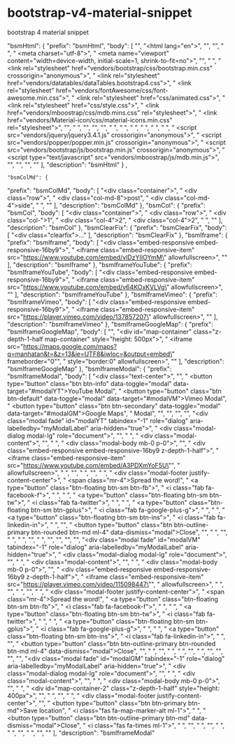 # bootstrap-v4-material-snippet
bootstrap 4 material snippet

"bsmHtml": {
  "prefix": "bsmHtml",
  "body": [
    "<!doctype html>",
    "<html lang=\"en\">",
    "",
    "<head>",
    "    <!-- Required meta tags -->",
    "    <meta charset=\"utf-8\">",
    "    <meta name=\"viewport\" content=\"width=device-width, initial-scale=1, shrink-to-fit=no\">",
    "",
    "    <!-- Bootstrap CSS -->",
    "    <link rel=\"stylesheet\" href=\"vendors/bootstrap/css/bootstrap.min.css\" crossorigin=\"anonymous\">",
    "    <link rel=\"stylesheet\" href=\"vendors/datatables/dataTables.bootstrap4.css\">",
    "    <link rel=\"stylesheet\" href=\"vendors/fontAwesome/css/font-awesome.min.css\">",
    "    <link rel=\"stylesheet\" href=\"css/animated.css\">",
    "    <link rel=\"stylesheet\" href=\"css/style.css\">",
    "    <link href=\"vendors/mboostrap/css/mdb.mins.css\" rel=\"stylesheet\">",
    "    <link href=\"vendors/Material-icon/css/material-icons.min.css\" rel=\"stylesheet\">",
    "",
    "    <title>Hello, world!</title>",
    "</head>",
    "",
    "<body>",
    " ",
    " ",
    " ",
    "   ",
    "    <!-- Optional JavaScript -->",
    "    <!-- jQuery first, then Popper.js, then Bootstrap JS -->",
    "    <script src=\"vendors/jquery/jquery3.4.1.js\" crossorigin=\"anonymous\"></script>",
    "    <script src=\"vendors/popper/popper.min.js\" crossorigin=\"anonymous\"></script>",
    "    <script src=\"vendors/bootstrap/js/bootstrap.min.js\" crossorigin=\"anonymous\"></script>",
    "    <script type=\"text/javascript\" src=\"vendors/mboostrap/js/mdb.min.js\"></script>",
    "</body>",
    "",
    "</html>",
    ""
  ],
  "description": "bsmHtml"
} ,
    
    "bsmColMd": {
  "prefix": "bsmColMd",
  "body": [
    "<div class=\"container\">",
    "  <div class=\"row\">",
    "    <div class=\"col-md-8\">post</div>",
    "    <div class=\"col-md-4\">side</div>",
    "  </div>",
    "</div>"
  ],
  "description": "bsmColMd"
},
    "bsmCol": {
  "prefix": "bsmCol",
  "body": [
    "<div class=\"container\">",
    "  <div class=\"row\">",
    "    <div class=\"col-\">1</div>",
    "    <div class=\"col-4\">2</div>",
    "    <div class=\"col-4\">2</div>",
    "  </div>",
    "</div>"
  ],
  "description": "bsmCol"
},
    "bsmClearFix": {
  "prefix": "bsmClearFix",
  "body": [
    "<div class=\"clearfix\">...</div>"
  ],
  "description": "bsmClearFix"
},
    "bsmIframe": {
  "prefix": "bsmIframe",
  "body": [
    "<div class=\"embed-responsive embed-responsive-16by9\">",
    "  <iframe class=\"embed-responsive-item\" src=\"https://www.youtube.com/embed/vlDzYIIOYmM\" allowfullscreen></iframe>",
    "</div>"
  ],
  "description": "bsmIframe"
},
    "bsmIframeYouTube": {
  "prefix": "bsmIframeYouTube",
  "body": [
    "<div class=\"embed-responsive embed-responsive-16by9\">",
    "  <iframe class=\"embed-responsive-item\" src=\"https://www.youtube.com/embed/v64KOxKVLVg\" allowfullscreen></iframe>",
    "</div>"
  ],
  "description": "bsmIframeYouTube"
},
    "bsmIframeVimeo": {
  "prefix": "bsmIframeVimeo",
  "body": [
    "<div class=\"embed-responsive embed-responsive-16by9\">",
    "  <iframe class=\"embed-responsive-item\" src=\"https://player.vimeo.com/video/137857207\" allowfullscreen></iframe>",
    "</div>"
  ],
  "description": "bsmIframeVimeo"
},
    "bsmIframeGoogleMap": {
  "prefix": "bsmIframeGoogleMap",
  "body": [
    "<!--Google map-->",
    "<div id=\"map-container\" class=\"z-depth-1-half map-container\" style=\"height: 500px\">",
    "  <iframe src=\"https://maps.google.com/maps?q=manhatan&t=&z=13&ie=UTF8&iwloc=&output=embed\" frameborder=\"0\"",
    "    style=\"border:0\" allowfullscreen></iframe>",
    "</div>"
  ],
  "description": "bsmIframeGoogleMap"
},
    "bsmIframeModal": {
  "prefix": "bsmIframeModal",
  "body": [
    "<div class=\"text-center\">",
    "",
    "  <button type=\"button\" class=\"btn btn-info\" data-toggle=\"modal\" data-target=\"#modalYT\">YouTube Modal</button>",
    "  <button type=\"button\" class=\"btn btn-default\" data-toggle=\"modal\" data-target=\"#modalVM\">Vimeo Modal</button>",
    "  <button type=\"button\" class=\"btn btn-secondary\" data-toggle=\"modal\" data-target=\"#modalGM\">Google Maps",
    "    Modal</button>",
    "",
    "</div>",
    "",
    "<!--Modal: Name-->",
    "<div class=\"modal fade\" id=\"modalYT\" tabindex=\"-1\" role=\"dialog\" aria-labelledby=\"myModalLabel\" aria-hidden=\"true\">",
    "  <div class=\"modal-dialog modal-lg\" role=\"document\">",
    "",
    "    <!--Content-->",
    "    <div class=\"modal-content\">",
    "",
    "      <!--Body-->",
    "      <div class=\"modal-body mb-0 p-0\">",
    "",
    "        <div class=\"embed-responsive embed-responsive-16by9 z-depth-1-half\">",
    "          <iframe class=\"embed-responsive-item\" src=\"https://www.youtube.com/embed/A3PDXmYoF5U\"",
    "            allowfullscreen></iframe>",
    "        </div>",
    "",
    "      </div>",
    "",
    "      <!--Footer-->",
    "      <div class=\"modal-footer justify-content-center\">",
    "        <span class=\"mr-4\">Spread the word!</span>",
    "        <a type=\"button\" class=\"btn-floating btn-sm btn-fb\">",
    "          <i class=\"fab fa-facebook-f\"></i>",
    "        </a>",
    "        <!--Twitter-->",
    "        <a type=\"button\" class=\"btn-floating btn-sm btn-tw\">",
    "          <i class=\"fab fa-twitter\"></i>",
    "        </a>",
    "        <!--Google +-->",
    "        <a type=\"button\" class=\"btn-floating btn-sm btn-gplus\">",
    "          <i class=\"fab fa-google-plus-g\"></i>",
    "        </a>",
    "        <!--Linkedin-->",
    "        <a type=\"button\" class=\"btn-floating btn-sm btn-ins\">",
    "          <i class=\"fab fa-linkedin-in\"></i>",
    "        </a>",
    "",
    "        <button type=\"button\" class=\"btn btn-outline-primary btn-rounded btn-md ml-4\" data-dismiss=\"modal\">Close</button>",
    "",
    "      </div>",
    "",
    "    </div>",
    "    <!--/.Content-->",
    "",
    "  </div>",
    "</div>",
    "<!--Modal: Name-->",
    "",
    "<!--Modal: Name-->",
    "<div class=\"modal fade\" id=\"modalVM\" tabindex=\"-1\" role=\"dialog\" aria-labelledby=\"myModalLabel\" aria-hidden=\"true\">",
    "  <div class=\"modal-dialog modal-lg\" role=\"document\">",
    "",
    "    <!--Content-->",
    "    <div class=\"modal-content\">",
    "",
    "      <!--Body-->",
    "      <div class=\"modal-body mb-0 p-0\">",
    "",
    "        <div class=\"embed-responsive embed-responsive-16by9 z-depth-1-half\">",
    "          <iframe class=\"embed-responsive-item\" src=\"https://player.vimeo.com/video/115098447\"",
    "            allowfullscreen></iframe>",
    "        </div>",
    "",
    "      </div>",
    "",
    "      <!--Footer-->",
    "      <div class=\"modal-footer justify-content-center\">",
    "        <span class=\"mr-4\">Spread the word!</span>",
    "        <a type=\"button\" class=\"btn-floating btn-sm btn-fb\">",
    "          <i class=\"fab fa-facebook-f\"></i>",
    "        </a>",
    "        <!--Twitter-->",
    "        <a type=\"button\" class=\"btn-floating btn-sm btn-tw\">",
    "          <i class=\"fab fa-twitter\"></i>",
    "        </a>",
    "        <!--Google +-->",
    "        <a type=\"button\" class=\"btn-floating btn-sm btn-gplus\">",
    "          <i class=\"fab fa-google-plus-g\"></i>",
    "        </a>",
    "        <!--Linkedin-->",
    "        <a type=\"button\" class=\"btn-floating btn-sm btn-ins\">",
    "          <i class=\"fab fa-linkedin-in\"></i>",
    "        </a>",
    "",
    "        <button type=\"button\" class=\"btn btn-outline-primary btn-rounded btn-md ml-4\" data-dismiss=\"modal\">Close</button>",
    "",
    "      </div>",
    "",
    "    </div>",
    "    <!--/.Content-->",
    "",
    "  </div>",
    "</div>",
    "<!--Modal: Name-->",
    "",
    "<!--Modal: Name-->",
    "<div class=\"modal fade\" id=\"modalGM\" tabindex=\"-1\" role=\"dialog\" aria-labelledby=\"myModalLabel\" aria-hidden=\"true\">",
    "  <div class=\"modal-dialog modal-lg\" role=\"document\">",
    "",
    "    <!--Content-->",
    "    <div class=\"modal-content\">",
    "",
    "      <!--Body-->",
    "      <div class=\"modal-body mb-0 p-0\">",
    "",
    "        <!--Google map-->",
    "        <div id=\"map-container-2\" class=\"z-depth-1-half\" style=\"height: 400px\"></div>",
    "",
    "      </div>",
    "",
    "      <!--Footer-->",
    "      <div class=\"modal-footer justify-content-center\">",
    "",
    "        <button type=\"button\" class=\"btn btn-primary btn-md\">Save location",
    "          <i class=\"fas fa-map-marker-alt ml-1\"></i>",
    "        </button>",
    "        <button type=\"button\" class=\"btn btn-outline-primary btn-md\" data-dismiss=\"modal\">Close",
    "          <i class=\"fas fa-times ml-1\"></i>",
    "        </button>",
    "",
    "      </div>",
    "",
    "    </div>",
    "    <!--/.Content-->",
    "",
    "  </div>",
    "</div>",
    "<!--Modal: Name-->"
  ],
  "description": "bsmIframeModal"
